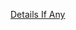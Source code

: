 [Details If Any](https://github.com/deathbybandaid/piholeparser/blob/master/RecentRunLogs/parsingscripts/GandJHosts.md)

